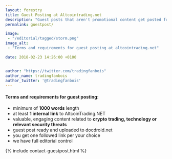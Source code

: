 ```yaml
---
layout: forestry
title: Guest Posting at Altcointrading.net
description: "Guest posts that aren't promotional content get posted for free at altcointrading.net. Read more for conditions and a submission form."
permalink: guestpost/

image:
 - "/editorial/tagged/storm.png"
image_alt:
 - "Terms and requirements for guest posting at altcointrading.net"

date: 2018-02-23 14:26:00 +0100


author: "https://twitter.com/tradingfanbois"
author_name: tradingfanbois
author_twitter: '@tradingfanbois'
---
```


#### Terms and requirements for guest posting:

* minimum of **1000 words** length
* at least **1 internal link** to AltcoinTrading.NET
* valuable, engaging content related to **crypto trading, technology or relevant security threats**
* guest post ready and uploaded to docdroid.net
* you get one followed link per your choice
* we have full editorial control

{% include contact-guestpost.html %}
